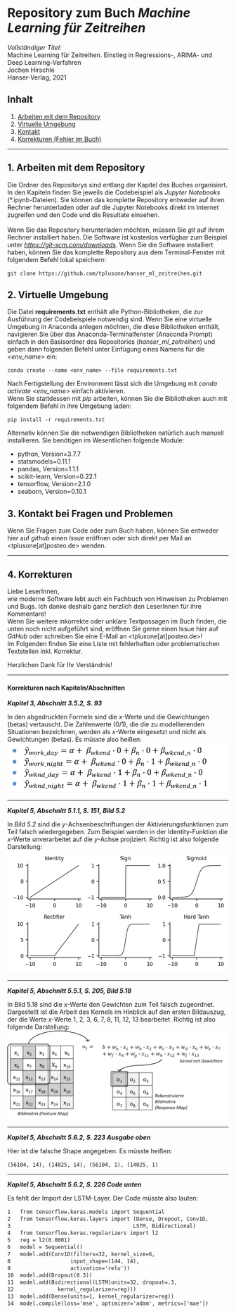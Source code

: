 # Repository zum Buch *Machine Learning für Zeitreihen*
*Vollständiger Titel:*  
Machine Learning für Zeitreihen.  Einstieg in Regressions-, ARIMA- und Deep Learning-Verfahren  
Jochen Hirschle  
Hanser-Verlag, 2021


## Inhalt
1. [Arbeiten mit dem Repository](aArbeiten-mit-dem-repository)
2. [Virtuelle Umgebung](#virtuelle-umgebung)
3. [Kontakt](#Kontakt-bei-Fragen-und-Problemen)
4. [Korrekturen (Fehler im Buch)](#Korrekturen)
***
## 1. Arbeiten mit dem Repository 
Die Ordner des Repositorys sind entlang der Kapitel des Buches organisiert. 
In den Kapiteln finden Sie jeweils die Codebeispiel als *Jupyter Notebooks* (\*.ipynb-Dateien). 
Sie können das komplette Repository entweder auf ihren Rechner herunterladen oder auf die Jupyter Notebooks direkt im Internet zugreifen 
und den Code und die Resultate einsehen.<br><br>
Wenn Sie das Repository herunterladen möchten, müssen Sie *git* auf ihrem Rechner installiert haben. Die Software ist kostenlos verfügbar
zum Beispiel unter *https://git-scm.com/downloads*. Wenn Sie die Software installiert haben, können Sie das komplette Repository
aus dem Terminal-Fenster mit folgendem Befehl lokal speichern:<br>
```
git clone https://github.com/tplusone/hanser_ml_zeitreihen.git
```
## 2. Virtuelle Umgebung
Die Datei **requirements.txt** enthält alle Python-Bibliotheken, die zur Ausführung der Codebeispiele notwendig sind. 
Wenn Sie eine virtuelle Umgebung in Anaconda anlegen möchten, die diese Bibliotheken enthält, navigieren Sie über das Anaconda-Terminalfenster
(Anaconda Prompt) einfach in den Basisordner des Repositories (*hanser_ml_zeitreihen*) und geben 
dann folgenden Befehl unter Einfügung eines Namens für die *<env_name>* ein:<br>
```
conda create --name <env_name> --file requirements.txt
```
Nach Fertigstellung der Environment lässt sich die Umgebung mit *conda activate <env_name>* einfach aktivieren.<br>
Wenn Sie stattdessen mit *pip* arbeiten, können Sie die Bibliotheken auch mit folgendem Befehl in ihre Umgebung laden:<br>
```
pip install -r requirements.txt
```
Alternativ können Sie die notwendigen Bibliotheken natürlich auch manuell installieren. Sie benötigen im Wesentlichen folgende Module:<br>
- python, Version=3.7.7
- statsmodels=0.11.1
- pandas, Version=1.1.1
- scikit-learn, Version=0.22.1
- tensorflow, Version=2.1.0
- seaborn, Version=0.10.1

## 3. Kontakt bei Fragen und Problemen
Wenn Sie Fragen zum Code oder zum Buch haben, können Sie entweder hier auf *github* einen *Issue* eröffnen oder sich direkt per Mail
an <tplusone[at]posteo.de> wenden.

***

## 4. Korrekturen

Liebe LeserInnen,  
wie moderne Software lebt auch ein Fachbuch von Hinweisen zu Problemen und Bugs. 
Ich danke deshalb ganz herzlich den LeserInnen für ihre Kommentare!  
Wenn Sie weitere inkorrekte oder unklare Textpassagen im Buch finden, die unten noch nicht aufgeführt sind, eröffnen Sie gerne einen Issue hier auf *GitHub* oder schreiben Sie eine E-Mail an <tplusone[at]posteo.de>!  
Im Folgenden finden Sie eine Liste mit fehlerhaften oder problematischen Textstellen inkl. Korrektur.  
  
Herzlichen Dank für Ihr Verständnis!  
***
#### Korrekturen nach Kapiteln/Abschnitten
**_Kapitel 3, Abschnitt 3.5.2, S. 93_**

In den abgedruckten Formeln sind die _x_-Werte und die Gewichtungen (betas) vertauscht. Die Zahlenwerte (0/1), die die zu modellierenden Situationen bezeichnen, werden als _x_-Werte eingesetzt und nicht als Gewichtungen (betas). Es müsste also heißen:
![Interaktionen](Interaktionen.png)
***
**_Kapitel 5, Abschnitt 5.1.1, S. 151, Bild 5.2_**

In _Bild 5.2_ sind die _y_-Achsenbeschriftungen der Aktivierungsfunktionen zum Teil falsch wiedergegeben. Zum Beispiel werden in der Identity-Funktion die _x_-Werte unverarbeitet auf die _y_-Achse projiziert. Richtig ist also folgende Darstellung:
![Interaktionen](Bild5_2.png)
***
**_Kapitel 5, Abschnitt 5.5.1, S. 205, Bild 5.18_**

In Bild 5.18 sind die _x_-Werte den Gewichten zum Teil falsch zugeordnet. Dargestellt ist die Arbeit des Kernels im Hinblick auf den ersten Bildauszug, der die Werte _x_-Werte 1, 2, 3, 6, 7, 8, 11, 12, 13 bearbeitet. Richtig ist also folgende Darstellung:
![Interaktionen](Bild5_18.png)
***
**_Kapitel 5, Abschnitt 5.6.2, S. 223 Ausgabe oben_**

Hier ist die falsche Shape angegeben. Es müsste heißen:

    (56104, 14), (14025, 14), (56104, 1), (14025, 1)  
***
**_Kapitel 5, Abschnitt 5.6.2, S. 226 Code unten_**

Es fehlt der Import der LSTM-Layer. Der Code müsste also lauten:

    1	from tensorflow.keras.models import Sequential
    2	from tensorflow.keras.layers import (Dense, Dropout, Conv1D, 
    3	                                    LSTM, Bidirectional)
    4	from tensorflow.keras.regularizers import l2
    5	reg = l2(0.0001)
    6	model = Sequential()
    7	model.add(Conv1D(filters=32, kernel_size=6, 
    8	                input_shape=(144, 14), 
    9	                activation='relu'))
    10	model.add(Dropout(0.3))
    11	model.add(Bidirectional(LSTM(units=32, dropout=.3, 
    12	            kernel_regularizer=reg)))            
    13	model.add(Dense(units=1, kernel_regularizer=reg))
    14	model.compile(loss='mse', optimizer='adam', metrics=['mae'])

